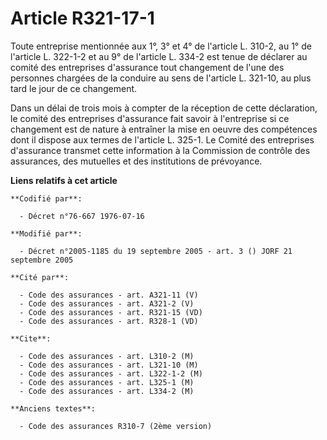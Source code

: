 # Article R321-17-1

Toute entreprise mentionnée aux 1°, 3° et 4° de l'article L. 310-2, au 1° de l'article L. 322-1-2 et au 9° de l'article L.
334-2 est tenue de déclarer au comité des entreprises d'assurance tout changement de l'une des personnes chargées de la
conduire au sens de l'article L. 321-10, au plus tard le jour de ce changement.

Dans un délai de trois mois à compter de la réception de cette déclaration, le comité des entreprises d'assurance fait savoir
à l'entreprise si ce changement est de nature à entraîner la mise en oeuvre des compétences dont il dispose aux termes de
l'article L. 325-1. Le Comité des entreprises d'assurance transmet cette information à la Commission de contrôle des
assurances, des mutuelles et des institutions de prévoyance.

**Liens relatifs à cet article**

	**Codifié par**:

	  - Décret n°76-667 1976-07-16

	**Modifié par**:

	  - Décret n°2005-1185 du 19 septembre 2005 - art. 3 () JORF 21 septembre 2005

	**Cité par**:

	  - Code des assurances - art. A321-11 (V)
	  - Code des assurances - art. A321-2 (V)
	  - Code des assurances - art. R321-15 (VD)
	  - Code des assurances - art. R328-1 (VD)

	**Cite**:

	  - Code des assurances - art. L310-2 (M)
	  - Code des assurances - art. L321-10 (M)
	  - Code des assurances - art. L322-1-2 (M)
	  - Code des assurances - art. L325-1 (M)
	  - Code des assurances - art. L334-2 (M)

	**Anciens textes**:

	  - Code des assurances R310-7 (2ème version)
